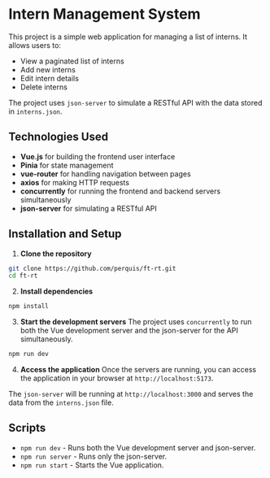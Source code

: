 # Intern Management System

This project is a simple web application for managing a list of interns. It allows users to:

- View a paginated list of interns
- Add new interns
- Edit intern details
- Delete interns

The project uses `json-server` to simulate a RESTful API with the data stored in `interns.json`.

## Technologies Used

- **Vue.js** for building the frontend user interface
- **Pinia** for state management
- **vue-router** for handling navigation between pages
- **axios** for making HTTP requests
- **concurrently** for running the frontend and backend servers simultaneously
- **json-server** for simulating a RESTful API

## Installation and Setup

1. **Clone the repository**

```bash
git clone https://github.com/perquis/ft-rt.git
cd ft-rt
```

2. **Install dependencies**

```bash
npm install
```

3. **Start the development servers**
   The project uses `concurrently` to run both the Vue development server and the json-server for the API simultaneously.

```bash
npm run dev
```

4. **Access the application**
   Once the servers are running, you can access the application in your browser at `http://localhost:5173`.

The `json-server` will be running at `http://localhost:3000` and serves the data from the `interns.json` file.

## Scripts

- `npm run dev` - Runs both the Vue development server and json-server.
- `npm run server` - Runs only the json-server.
- `npm run start` - Starts the Vue application.
